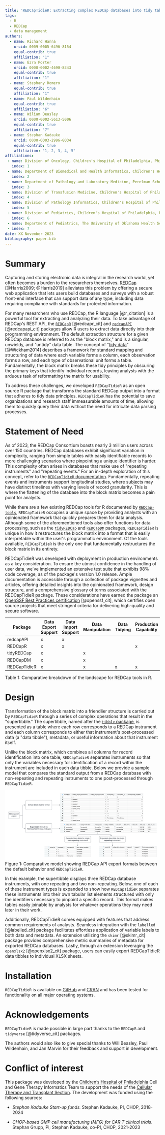 ```yaml
---
title: 'REDCapTidieR: Extracting complex REDCap databases into tidy tables'
tags:
  - R
  - REDCap
  - data management
authors:
  - name: Richard Hanna
    orcid: 0009-0005-6496-8154
    equal-contrib: true
    affiliation: "1"
  - name: Ezra Porter
    orcid: 0000-0002-4690-8343
    equal-contrib: true
    affiliation: "1"
  - name: Stephany Romero
    equal-contrib: true
    affiliation: "1"
  - name: Paul Wildenhain
    equal-contrib: true 
    affiliation: "6"
  - name: Wiliam Beasley
    orcid: 0000-0002-5613-5006
    equal-contrib: true
    affiliation: "7"
  - name: Stephan Kadauke
    orcid: 0000-0003-2996-8034
    equal-contrib: true
    affiliation: "1, 2, 3, 4, 5"
affiliations:
 - name: Division of Oncology, Children's Hospital of Philadelphia, Philadelphia, Pennsylvania
   index: 1
 - name: Department of Biomedical and Health Informatics, Children's Hospital of Philadelphia, Philadelphia, Pennsylvania
   index: 2
 - name: Department of Pathology and Laboratory Medicine, Perelman School of Medicine at the University of Pennsylvania, Philadelphia, Pennsylvania
   index: 3
 - name: Division of Transfusion Medicine, Children's Hospital of Philadelphia, Pennsylvania
   index: 4
 - name: Division of Pathology Informatics, Children's Hospital of Philadelphia, Pennsylvania
   index: 5
 - name: Division of Pediatrics, Children's Hospital of Philadelphia, Philadelphia, Pennsylvania
   index: 6
 - name: Department of Pediatrics, The University of Oklahoma Health Sciences Center, College of Medicine, Oklahoma City, Oklahoma, USA
 - index: 7
date: XX November 2023
bibliography: paper.bib
---
```


# Summary

Capturing and storing electronic data is integral in the research world, yet often becomes a burden to the researchers themselves. [REDCap](https://www.project-redcap.org/) [@Harris2009; @Harris2019] alleviates this problem by offering a secure web application that lets users build databases and surveys with a robust front-end interface that can support data of any type, including data requiring compliance with standards for protected information.

For many researchers who use REDCap, the R language [@r_citation] is a powerful tool for extracting and analyzing their data. To take advantage of REDCap's REST API, the [`REDCapR`](https://cran.r-project.org/web/packages/REDCapR/index.html) [@redcapr_cit] and [`redcapAPI`](https://cran.r-project.org/web/packages/redcapAPI/index.html) [@redcapapi_cit] packages allow R users to extract data directly into their programming environment. The default extraction structure for a given REDCap database is referred to as the "block matrix," and is a singular, unwieldy, and "untidy" data table. The concept of "[tidy data](https://www.jstatsoft.org/article/view/v059i10)" [@Wickham2014] describes a framework for standard mapping and structuring of data where each variable forms a column, each observation forms a row, and each type of observational unit forms a table. Fundamentally, the block matrix breaks these tidy principles by obscuring the primary keys that identify individual records, leaving analysts with the arduous task of reformatting the matrix for usability.

To address these challenges, we developed `REDCapTidieR` as an open source R package that transforms the standard REDCap output into a format that adheres to tidy data principles. `REDCapTidieR` has the potential to save organizations and research staff immeasurable amounts of time, allowing them to quickly query their data without the need for intricate data parsing processes.

# Statement of Need

As of 2023, the REDCap Consortium boasts nearly 3 million users across over 150 countries. REDCap databases exhibit significant variation in complexity, ranging from simple tables with easily identifiable records to more challenging scenarios where pinpointing a unique identifier is harder. This complexity often arises in databases that make use of "repeating instruments" and "repeating events." For an in-depth exploration of this concept, refer to the [`REDCapTidieR` documentation](https://chop-cgtinformatics.github.io/REDCapTidieR/articles/diving_deeper.html#longitudinal-redcap-projects). Fundamentally, repeating events and instruments support longitudinal studies, where subjects may have distinct timelines with varying levels of record granularity. This is where the flattening of the database into the block matrix becomes a pain point for analysts.

While there are a few existing REDCap tools for R documented by [`REDCap-tools`](https://redcap-tools.github.io/projects/), `REDCapTidieR` occupies a unique space by providing analysts with an opinionated framework that quickly prepares them for data analysis. Although some of the aforementioned tools also offer functions for data processing, such as the [`tidyREDCap`](https://raymondbalise.github.io/tidyREDCap/) and [`REDCapDM`](https://ubidi.github.io/REDCapDM/index.html) packages, `REDCapTidieR` is unique in how it restructures the block matrix into a format that is easily interpretable within the user's programmatic environment. Of the tools available, `REDCapTidieR` is the only one that fundamentally restructures the block matrix in its entirety.

REDCapTidieR was developed with deployment in production environments as a key consideration. To ensure the utmost confidence in the handling of user data, we've implemented an extensive test suite that exhibits 98% code coverage, as of the package's version 1.0 release. Ample documentation is accessible through a collection of package vignettes and articles, offering detailed insights into the opinionated framework, design structure, and a comprehensive glossary of terms associated with the REDCapTidieR package. These considerations have earned the package an [OpenSSF Best Practices certification](https://www.bestpractices.dev/en/projects/6845) [@openssf_cit], which certifies open source projects that meet stringent criteria for delivering high-quality and secure software.

| Package     | Data Export Support | Data Import Support | Data Manipulation | Data Tidying | Production Capability |
|-------------|---------------------|---------------------|-------------------|--------------| --------------------- |
| redcapAPI   | x                   | x                   |                   |              |                       |
| REDCapR     | x                   | x                   |                   |              | x                     |
| tidyREDCap  | x                   |                     | x                 |              |                       |
| REDCapDM    | x                   |                     | x                 |              |                       |
| REDCapTidieR| x                   |                     | x                 | x            | x                     |

Table 1: Comparative breakdown of the landscape for REDCap tools in R.

# Design

Transformation of the block matrix into a friendlier structure is carried out by `REDCapTidieR` through a series of complex operations that result in the "supertibble." The supertibble, named after the [`tibble` package](https://tibble.tidyverse.org/), is presented as a table where each row corresponds to a REDCap instrument and each column corresponds to either that instrument's post-processed data (a "data tibble"), metadata, or useful information about that instrument itself.

Unlike the block matrix, which combines all columns for record identification into one table, `REDCapTidieR` separates instruments so that only the variables necessary for identification of a record within the instrument are included in each data tibble. Below we provide a sample model that compares the standard output from a REDCap database with non-repeating and repeating instruments to one post-processed through `REDCapTidieR`.

![Conceptual Model](/paper/images/REDCapTidieR%20JOSS.png)
Figure 1: Comparative model showing REDCap API export formats between the default behavior and `REDCapTidieR`.

In this example, the supertibble displays three REDCap database instruments, with one repeating and two non-repeating. Below, one of each of these instrument types is expanded to show how `REDCapTidieR` separates these instruments into their own tabular list elements structured with only the identifiers necessary to pinpoint a specific record. This format makes tables easily joinable by analysts for whatever operations they may need later in their work.

Additionally, REDCapTidieR comes equipped with features that address common requirements of analysts. Seamless integration with the `labelled` [@labelled_cit] package facilitates effortless application of variable labels to both data and metadata. An extension utilizing the `skimr` [@skimr_cit] package provides comprehensive metric summaries of metadata for exported REDCap databases. Lastly, through an extension leveraging the `openxlsx2` [@openxlsx2_cit] package, users can easily export REDCapTidieR data tibbles to individual XLSX sheets.

# Installation

`REDCapTidieR` is available on [GitHub](https://github.com/CHOP-CGTInformatics/REDCapTidieR) and [CRAN](https://cran.r-project.org/web/packages/REDCapTidieR/index.html) and has been tested for functionality on all major operating systems.

# Acknowledgements

`REDCapTidieR` is made possible in large part thanks to the `REDCapR` and `tidyverse` [@tidyverse_cit] packages.

The authors would also like to give special thanks to Will Beasley, Paul Wildenhain, and Jan Marvin for their feedback and support in development.

# Conflict of interest

This package was developed by the [Children’s Hospital of
Philadelphia](https://www.chop.edu) Cell and Gene Therapy Informatics
Team to support the needs of the [Cellular Therapy and Transplant
Section](https://www.chop.edu/centers-programs/cellular-therapy-and-transplant-section).
The development was funded using the following sources:

- *Stephan Kadauke Start-up funds.* Stephan Kadauke, PI, CHOP, 2018-2024

- *CHOP-based GMP cell manufacturing (MFG) for CAR T clinical trials*.
  Stephan Grupp, PI; Stephan Kadauke, co-PI, CHOP, 2021-2023
